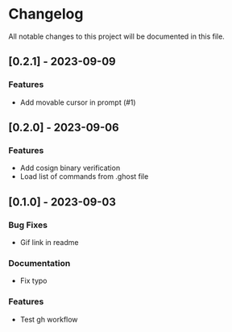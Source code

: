 # Changelog

All notable changes to this project will be documented in this file.

## [0.2.1] - 2023-09-09

### Features

- Add movable cursor in prompt (#1)

## [0.2.0] - 2023-09-06

### Features

- Add cosign binary verification
- Load list of commands from .ghost file

## [0.1.0] - 2023-09-03

### Bug Fixes

- Gif link in readme

### Documentation

- Fix typo

### Features

- Test gh workflow

<!-- generated by git-cliff -->
